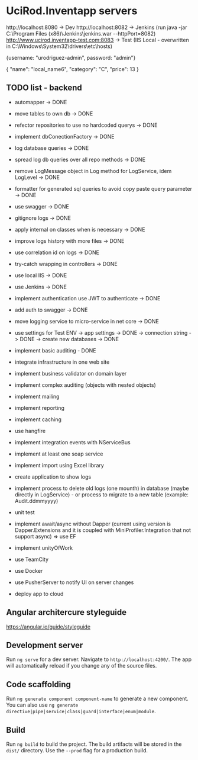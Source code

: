 # UciRod.Inventapp servers
http://localhost:8080 -> Dev
http://localhost:8082 -> Jenkins (run java -jar C:\Program Files (x86)\Jenkins\jenkins.war --httpPort=8082)
http://www.ucirod.inventapp-test.com:8083 -> Test (IIS Local - overwritten in C:\Windows\System32\drivers\etc\hosts)

{username: "urodriguez-admin", password: "admin"}

{
  "name": "local_name6",
  "category": "C",
  "price": 13
}

## TODO list - backend
* automapper -> DONE
* move tables to own db -> DONE
* refector repositories to use no hardcoded querys -> DONE
* implement dbConectionFactory -> DONE 
* log database queries -> DONE
* spread log db queries over all repo methods -> DONE
* remove LogMessage object in Log method for LogService, idem LogLevel -> DONE
* formatter for generated sql queries to avoid copy paste query parameter -> DONE
* use swagger -> DONE
* gitignore logs -> DONE
* apply internal on classes when is necessary -> DONE
* improve logs history with more files -> DONE
* use correlation id on logs -> DONE
* try-catch wrapping in controllers -> DONE
* use local IIS -> DONE
* use Jenkins -> DONE
* implement authentication use JWT to authenticate -> DONE
* add auth to swagger -> DONE
* move logging service to micro-service in net core -> DONE
* use settings for Test ENV
    -> app settings -> DONE
    -> connection string -> DONE
        -> create new databases -> DONE
* implement basic auditing - DONE

* integrate infrastructure in one web site

* implement business validator on domain layer
* implement complex auditing (objects with nested objects) 
* implement mailing
* implement reporting
* implement caching
* use hangfire
* implement integration events with NServiceBus
* implement at least one soap service
* implement import using Excel library
* create application to show logs
* implement process to delete old logs (one mounth) in database (maybe directly in LogService) - or process to migrate to a new table (example: Audit.ddmmyyyy)
* unit test
* implement await/async without Dapper (current using version is Dapper.Extensions and it is coupled with MiniProfiler.Integration that not support async) => use EF
* implement unityOfWork
* use TeamCity
* use Docker
* use PusherServer to notify UI on server changes
* deploy app to cloud 

## Angular architercure styleguide

https://angular.io/guide/styleguide

## Development server

Run `ng serve` for a dev server. Navigate to `http://localhost:4200/`. The app will automatically reload if you change any of the source files.

## Code scaffolding

Run `ng generate component component-name` to generate a new component. You can also use `ng generate directive|pipe|service|class|guard|interface|enum|module`.

## Build

Run `ng build` to build the project. The build artifacts will be stored in the `dist/` directory. Use the `--prod` flag for a production build.